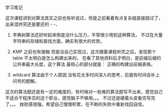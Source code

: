 学习笔记

这次课程讲到对算法其实之前也有听说过，但是之前看着有点复杂就直接跳过了，
出来混终究还是要还的 - -、

1. 字典树算法还好听起来倒是没什么压力，平常很少用到这种算法，
不过在大量字符串的存储和查找方面，确实有很大的优势。

2. KMP 之前也有接触 但是没自己实现过，这次跟着课程听完之后，发现那个table 不太明白是怎么构建出来的，
在看了其他资料后才明白，是前缀后缀的公共串最大长度，这个算法 最核心的部分就是： 
正确的构建出前缀表格。

3. wildcard 算法由于个人原因 没有花太多时间深入的思考，后面有时间会补上 问号的题解。

这次的算法题还是有一定的难度的，有时候对一些难的算法题写不出来，感觉自己不适合干程序员的这个职业，感觉脑子不够用。。。
不过还是硬着头皮看完写完了。。。 挫败感很强。希望自己慢慢积累，在不断的失败中重新找回自信。